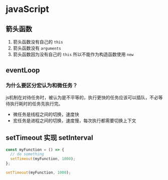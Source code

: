 # javaScript

## 箭头函数

1. 箭头函数没有自己的 `this`
2. 箭头函数没有 `arguments`
3. 箭头函数因为没有自己的 `this` 所以不能作为构造函数使用 `new`

## eventLoop

### 为什么要区分宏认为和微任务？

js机制在对待任务时，被认为是不平等的，执行更快的任务应该可以插队，不必等待执行耗时的任务先执行完。

- 微任务是线程之间的切换，速度快
- 宏任务是进程之间的切换，速度慢，每次执行都需要切换上下文

## setTimeout 实现 setInterval

```js
const myFunction = () => {
  // do something
  setTimeout(myFunction, 1000);
};

setTimeout(myFunction, 1000);
```

